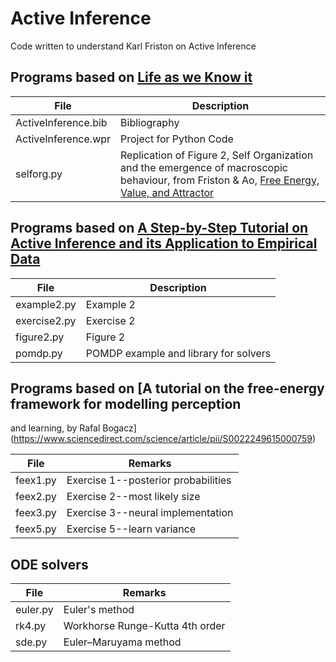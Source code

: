 # Active Inference

Code written to understand Karl Friston on Active Inference

## Programs based on [Life as we Know it](https://royalsocietypublishing.org/doi/10.1098/rsif.2013.0475)

File|Description
-------------------|---------------------------------------------------------------------------------------------------
ActiveInference.bib|Bibliography
ActiveInference.wpr|Project for Python Code
selforg.py|Replication of Figure 2, Self Organization and the emergence of macroscopic behaviour, from Friston & Ao, [Free Energy, Value, and Attractor](https://www.hindawi.com/journals/cmmm/2012/937860/)

## Programs based on [A Step-by-Step Tutorial on Active Inference and its Application to Empirical Data](https://www.researchgate.net/publication/348153427_A_Step-by-Step_Tutorial_on_Active_Inference_and_its_Application_to_Empirical_Data)

File|Description
-------------------|---------------------------------------------------------------------------------------------------
example2.py|Example 2
exercise2.py|Exercise 2
figure2.py|Figure 2
pomdp.py|POMDP example and library for solvers


## Programs based on [A tutorial on the free-energy framework for modelling perception
and learning, by Rafal Bogacz](https://www.sciencedirect.com/science/article/pii/S0022249615000759)

 File  | Remarks |
---------------|-------------------------------------------------------------------------------------------
feex1.py| Exercise 1--posterior probabilities
feex2.py| Exercise 2--most likely size
feex3.py| Exercise 3--neural implementation
feex5.py| Exercise 5--learn variance

## ODE solvers

File  | Remarks |
---------------|-------------------------------------------------------------------------------------------
euler.py|Euler's method
rk4.py|Workhorse Runge-Kutta 4th order
sde.py|Euler–Maruyama method
